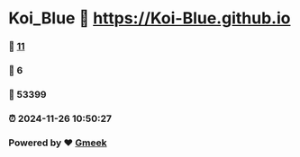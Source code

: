 # Koi_Blue :link: https://Koi-Blue.github.io 
### :page_facing_up: [11](https://Koi-Blue.github.io/tag.html) 
### :speech_balloon: 6 
### :hibiscus: 53399 
### :alarm_clock: 2024-11-26 10:50:27 
### Powered by :heart: [Gmeek](https://github.com/Meekdai/Gmeek)
